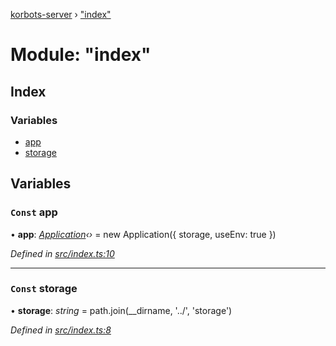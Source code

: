 [korbots-server](../README.md) › ["index"](_index_.md)

# Module: "index"

## Index

### Variables

* [app](_index_.md#const-app)
* [storage](_index_.md#const-storage)

## Variables

### `Const` app

• **app**: *[Application](../classes/_core_application_.application.md)‹›* = new Application({ storage, useEnv: true })

*Defined in [src/index.ts:10](https://github.com/Xisabla/Korbots/blob/57d3739/server/src/index.ts#L10)*

___

### `Const` storage

• **storage**: *string* = path.join(__dirname, '../', 'storage')

*Defined in [src/index.ts:8](https://github.com/Xisabla/Korbots/blob/57d3739/server/src/index.ts#L8)*
